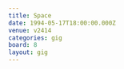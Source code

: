 ```yaml
---
title: Space
date: 1994-05-17T18:00:00.000Z
venue: v2414
categories: gig
board: 8
layout: gig
---
```

